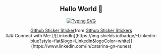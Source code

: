 <div align="center">

## Hello World 👋

<a href="https://git.io/typing-svg"><img src="https://readme-typing-svg.demolab.com?font=Din+Pro&pause=1000&color=6A9080&center=true&width=450&height=60&lines=I'm+Catarina+%3A);a+Data+Science+Master's+Student" alt="Typing SVG" /></a>
<div class="tenor-gif-embed" data-postid="11309209713077875695" data-share-method="host" data-aspect-ratio="1" data-width="100%"><a href="https://tenor.com/view/github-sticker-gif-11309209713077875695">Github Sticker Sticker</a>from <a href="https://tenor.com/search/github+sticker-stickers">Github Sticker Stickers</a></div> <script type="text/javascript" async src="https://tenor.com/embed.js"></script>
### Connect with Me:
[![LinkedIn](https://img.shields.io/badge/-LinkedIn-blue?style=flat&logo=Linkedin&logoColor=white)](https://www.linkedin.com/in/catarina-gn-nunes)

</div>
